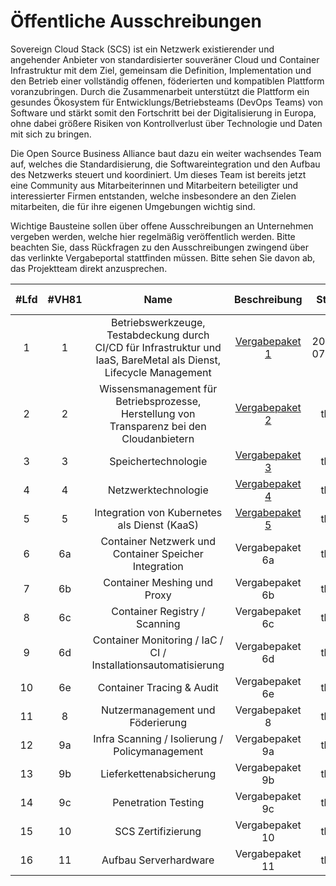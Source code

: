 # Öffentliche Ausschreibungen

Sovereign Cloud Stack (SCS) ist ein Netzwerk existierender und angehender Anbieter von standardisierter souveräner Cloud und Container Infrastruktur 
mit dem Ziel, gemeinsam die Definition, Implementation und den Betrieb einer vollständig offenen, föderierten und kompatiblen Plattform voranzubringen. 
Durch die Zusammenarbeit unterstützt die Plattform ein gesundes Ökosystem für Entwicklungs/Betriebsteams (DevOps Teams) von Software und stärkt somit den 
Fortschritt bei der Digitalisierung in Europa, ohne dabei größere Risiken von Kontrollverlust über Technologie und Daten mit sich zu bringen.

Die Open Source Business Alliance baut dazu ein weiter wachsendes Team auf, welches die Standardisierung, die Softwareintegration und den Aufbau des Netzwerks 
steuert und koordiniert. Um dieses Team ist bereits jetzt eine Community aus Mitarbeiterinnen und Mitarbeitern beteiligter und interessierter Firmen entstanden, 
welche insbesondere an den Zielen mitarbeiten, die für ihre eigenen Umgebungen wichtig sind.

Wichtige Bausteine sollen über offene Ausschreibungen an Unternehmen vergeben werden, welche hier regelmäßig veröffentlich werden. Bitte beachten Sie, dass 
Rückfragen zu den Ausschreibungen zwingend über das verlinkte Vergabeportal stattfinden müssen. Bitte sehen Sie davon ab, das Projektteam direkt anzusprechen.

| #Lfd | #VH81 | Name | Beschreibung | Start | Abgabefrist | Link zum Vergabeportal |
|:---:|:---:|:---:|:---:|:---:|:---:|:---:|
| 1  | 1  | Betriebswerkzeuge, Testabdeckung durch CI/CD für Infrastruktur und IaaS, BareMetal als Dienst, Lifecycle Management | [Vergabepaket 1](Lot1.html.de) | 2021-07-30 | 2021-08-20T10:00+02:00 | [SCS-VP01](https://www.dtvp.de/Satellite/notice/CXP4YV7RM7T) |
| 2  | 2  | Wissensmanagement für Betriebsprozesse, Herstellung von Transparenz bei den Cloudanbietern | [Vergabepaket 2](Lot2.html.de) | tba | tba | tba |
| 3  | 3  | Speichertechnologie | [Vergabepaket 3](Lot3.html.de) | tba | tba | tba |
| 4  | 4  | Netzwerktechnologie | [Vergabepaket 4](Lot4.html.de) | tba | tba | tba |
| 5  | 5  | Integration von Kubernetes als Dienst (KaaS) | [Vergabepaket 5](Lot5.html.de) | tba | tba | tba |
| 6  | 6a | Container Netzwerk und Container Speicher Integration | Vergabepaket 6a | tba | tba | tba |
| 7  | 6b | Container Meshing und Proxy | Vergabepaket 6b | tba | tba | tba |
| 8  | 6c | Container Registry / Scanning | Vergabepaket 6c | tba | tba | tba |
| 9  | 6d | Container Monitoring / IaC / CI / Installationsautomatisierung | Vergabepaket 6d | tba | tba | tba |
| 10 | 6e | Container Tracing & Audit | Vergabepaket 6e | tba | tba | tba |
| 11 | 8  | Nutzermanagement und Föderierung | Vergabepaket 8 | tba | tba | tba |
| 12 | 9a | Infra Scanning / Isolierung / Policymanagement | Vergabepaket 9a | tba | tba | tba |
| 13 | 9b | Lieferkettenabsicherung | Vergabepaket 9b | tba | tba | tba |
| 14 | 9c | Penetration Testing | Vergabepaket 9c | tba | tba | tba |
| 15 | 10 | SCS Zertifizierung | Vergabepaket 10 | tba | tba | tba |
| 16 | 11 | Aufbau Serverhardware | Vergabepaket 11 | tba | tba | tba |


